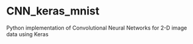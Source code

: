# CNN_keras_mnist
Python implementation of Convolutional Neural Networks for 2-D image data using Keras

